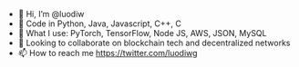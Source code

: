 - 👋 Hi, I’m @luodiw
- 👀 Code in Python, Java, Javascript, C++, C
- 🚀 What I use: PyTorch, TensorFlow, Node JS, AWS, JSON, MySQL 
- 💞️ Looking to collaborate on blockchain tech and decentralized networks
- 📫 How to reach me https://twitter.com/luodiwg

<!---
luodiw/luodiw is a ✨ special ✨ repository because its `README.md` (this file) appears on your GitHub profile.
You can click the Preview link to take a look at your changes.
--->
